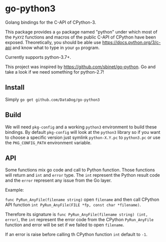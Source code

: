 go-python3
==========

Golang bindings for the C-API of CPython-3.

This package provides a ``go`` package named "python" under which most of the
``PyXYZ`` functions and macros of the public C-API of CPython have been
exposed. Theoretically, you should be able use https://docs.python.org/3/c-api
and know what to type in your ``go`` program.

Currently supports python-3.7+.

This project was inspired by https://github.com/sbinet/go-python. Go and take a look if we need something for python-2.7!

Install
-------

Simply `go get github.com/DataDog/go-python3`


Build
-----

We will need `pkg-config` and a working `python3` environment to build these bindings. By default `pkg-config` will look at the `python3` library so if you want to choose a specific version just symlink `python-X.Y.pc` to `python3.pc` or use the `PKG_CONFIG_PATH` environment variable.

API
---

Some functions mix go code and call to Python function. Those functions will
return and `int` and `error` type. The `int` represent the Python result code
and the `error` represent any issue from the Go layer.

Example:

`func PyRun_AnyFile(filename string)` open `filename` and then call CPython API
function `int PyRun_AnyFile(FILE *fp, const char *filename)`.

Therefore its signature is `func PyRun_AnyFile(filename string) (int, error)`,
the `int` represent the error code from the CPython `PyRun_AnyFile` function
and error will be set if we failed to open `filename`.

If an error is raise before calling th CPython function `int` default to `-1`.
